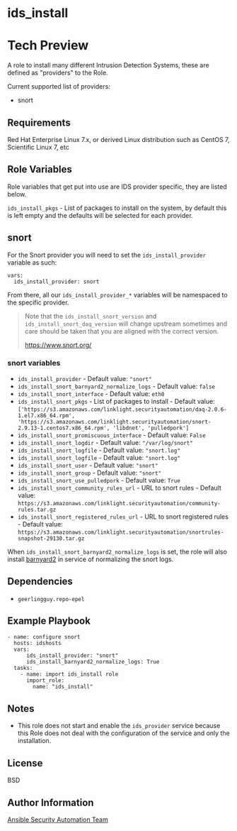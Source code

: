 ids_install
===========

# Tech Preview

A role to install many different Intrusion Detection Systems, these are defined
as "providers" to the Role.

Current supported list of providers:
* snort

Requirements
------------

Red Hat Enterprise Linux 7.x, or derived Linux distribution such as CentOS 7,
Scientific Linux 7, etc

Role Variables
--------------

Role variables that get put into use are IDS provider specific, they are listed
below.

`ids_install_pkgs` - List of packages to install on the system, by default this
is left empty and the defaults will be selected for each provider.

## snort

For the Snort provider you will need to set the `ids_install_provider` variable
as such:

    vars:
      ids_install_provider: snort

From there, all our `ids_install_provider_*` variables will be namespaced to the
specific provider.

> Note that the `ids_install_snort_version` and `ids_install_snort_daq_version`
> will change upstream sometimes and care should be taken that you are aligned
> with the correct version.
>
>   https://www.snort.org/

### snort variables

* `ids_install_provider` - Default value: `"snort"`
* `ids_install_snort_barnyard2_normalize_logs` - Default value: `false`
* `ids_install_snort_interface` - Default value: `eth0`
* `ids_install_snort_pkgs` - List of packages to install - Default value:
  `['https://s3.amazonaws.com/linklight.securityautomation/daq-2.0.6-1.el7.x86_64.rpm', 'https://s3.amazonaws.com/linklight.securityautomation/snort-2.9.13-1.centos7.x86_64.rpm', 'libdnet', 'pulledpork']`
* `ids_install_snort_promiscuous_interface` - Default value: `False`
* `ids_install_snort_logdir` - Default value: `"/var/log/snort"`
* `ids_install_snort_logfile` - Default value: `"snort.log"`
* `ids_install_snort_logfile` - Default value: `"snort.log"`
* `ids_install_snort_user` - Default value: `"snort"`
* `ids_install_snort_group` - Default value: `"snort"`
* `ids_install_snort_use_pulledpork` - Default value: `True`
* `ids_install_snort_community_rules_url` - URL to snort rules - Default value: `https://s3.amazonaws.com/linklight.securityautomation/community-rules.tar.gz`
* `ids_install_snort_registered_rules_url` - URL to snort registered rules -  Default value: `https://s3.amazonaws.com/linklight.securityautomation/snortrules-snapshot-29130.tar.gz`

When `ids_install_snort_barnyard2_normalize_logs` is set, the role will also install
[barnyard2](https://github.com/firnsy/barnyard2) in service of normalizing the
snort logs.


Dependencies
------------

* `geerlingguy.repo-epel`


Example Playbook
----------------

    - name: configure snort
      hosts: idshosts
      vars:
          ids_install_provider: "snort"
          ids_install_barnyard2_normalize_logs: True
      tasks:
        - name: import ids_install role
          import_role:
            name: "ids_install"


Notes
-----

* This role does not start and enable the `ids_provider` service because this
  Role does not deal with the configuration of the service and only the
  installation.

License
-------

BSD

Author Information
------------------

[Ansible Security Automation Team](https://github.com/ansible-security)
